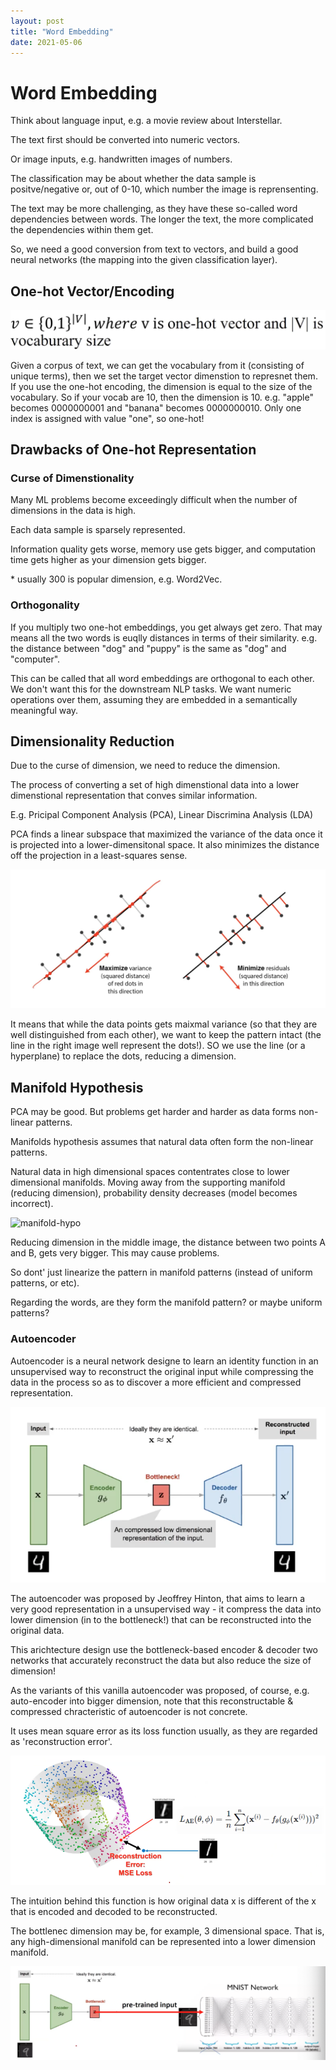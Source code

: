 ```yaml
---
layout: post
title: "Word Embedding"
date: 2021-05-06
---
```


# Word Embedding


Think about language input, e.g. a movie review about Interstellar.

The text first should be converted into numeric vectors.

Or image inputs, e.g. handwritten images of numbers.

The classification may be about whether the data sample is positve/negative or, out of 0-10, which number the image is reprensenting.

The text may be more challenging, as they have these so-called word dependencies between words. The longer the text, the more complicated the dependencies within them get.

So, we need a good conversion from text to vectors, and build a good neural networks (the mapping into the given classification layer).

## One-hot Vector/Encoding

![one-hot-vector](/assets/2021-05-06-word-embedding/one-hot-vector.png)

Given a corpus of text, we can get the vocabulary from it (consisting of unique terms), then we set the target vector dimenstion to represnet them. If you use the one-hot encoding, the dimension is equal to the size of the vocabulary. So if your vocab are 10, then the dimension is 10. e.g. "apple" becomes 0000000001 and "banana" becomes 0000000010. Only one index is assigned with value "one", so one-hot!

## Drawbacks of One-hot Representation

### Curse of Dimenstionality

Many ML problems become exceedingly difficult when the number of dimensions in the data is high.

Each data sample is sparsely represented.

Information quality gets worse, memory use gets bigger, and computation time gets higher as your dimension gets bigger. 

\* usually 300 is popular dimension, e.g. Word2Vec.

### Orthogonality

If you multiply two one-hot embeddings, you get always get zero.
That may means all the two words is euqlly distances in terms of their similarity. e.g. the distance between "dog" and "puppy" is the same as "dog" and "computer".

This can be called that all word embeddings are orthogonal to each other. We don't want this for the downstream NLP tasks. We want numeric operations over them, assuming they are embedded in a semantically meaningful way.


## Dimensionality Reduction

Due to the curse of dimension, we need to reduce the dimension.

The process of converting a set of high dimenstional data into a lower dimenstional representation that conves similar information.

E.g. Pricipal Component Analysis (PCA), Linear Discrimina Analysis (LDA)


PCA finds a linear subspace that maximized the variance of the data once it is projected into a lower-dimensitonal space. It also minimizes the distance off the projection in a least-squares sense.

![PCA](/assets/2021-05-06-word-embedding/pca.png)



It means that while the data points gets maixmal variance (so that they are well distinguished from each other), we want to keep the pattern intact (the line in the right image well represent the dots!). SO we use the line (or a hyperplane) to replace the dots, reducing a dimension.


## Manifold Hypothesis

PCA may be good. But problems get harder and harder as data forms non-linear patterns.

Manifolds hypothesis assumes that natural data often form the non-linear patterns.

Natural data in high dimensional spaces contentrates close to lower dimensional manifolds. Moving away from the supporting manifold (reducing dimension), probability density decreases (model becomes incorrect).

![manifold-hypo](/assets/2021-05-06-word-embedding/manifold-hypo.png)

Reducing dimension in the middle image, the distance between two points A and B, gets very bigger. This may cause problems.

So dont' just linearize the pattern in manifold patterns (instead of uniform patterns, or etc).


Regarding the words, are they form the manifold pattern? or maybe uniform patterns?


### Autoencoder

Autoencoder is a neural network designe to learn an identity function in an unsupervised way to reconstruct the original input while compressing the data in the process so as to discover a more efficient and compressed representation.

![autoencoder](/assets/2021-05-06-word-embedding/autoencoder.png)

The autoencoder was proposed by Jeoffrey Hinton, that aims to learn a very good representation in a unsupervised way - it compress the data into lower dimension (in to the bottleneck!) that can be reconstructed into the original data.

This arichtecture design use the bottleneck-based encoder & decoder two networks that accurately reconstruct the data but also reduce the size of dimension!

As the variants of this vanilla autoencoder was proposed, of course, e.g. auto-encoder into bigger dimension, note that this reconstructable & compressed chracteristic of autoencoder is not concrete.

It uses mean square error as its loss function usually, as they are regarded as 'reconstruction error'. 

![autoencoder](/assets/2021-05-06-word-embedding/autoencoder-mse.png)

The intuition behind this function is how original data x is different of the x that is encoded and decoded to be reconstructed.

The bottlenec dimension may be, for example, 3 dimensional space. That is, any high-dimensional manifold can be represented into a lower dimension manifold.

![autoencoder-train](/assets/2021-05-06-word-embedding/autoencoder-train.png)



